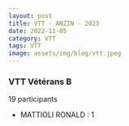 ```yaml
---
layout: post
title: VTT - ANZIN - 2023
date: 2022-11-05
category: VTT
tags: VTT
image: assets/img/blog/vtt.jpeg
---
```


### VTT Vétérans B
19 participants
- MATTIOLI RONALD : 1
